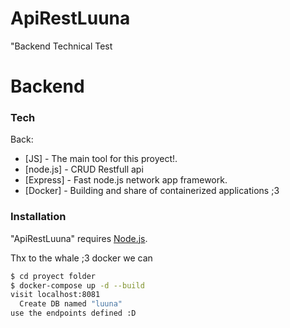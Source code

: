 # ApiRestLuuna

"Backend Technical Test

# Backend

### Tech

Back:
* [JS] - The main tool for this proyect!.
* [node.js] - CRUD Restfull api
* [Express] - Fast node.js network app framework. 
* [Docker]  - Building and share of containerized applications ;3

### Installation

"ApiRestLuuna" requires [Node.js](https://nodejs.org/).

Thx to the whale ;3 docker we can 

```sh
$ cd proyect folder
$ docker-compose up -d --build
visit localhost:8081
  Create DB named "luuna"
use the endpoints defined :D
```
